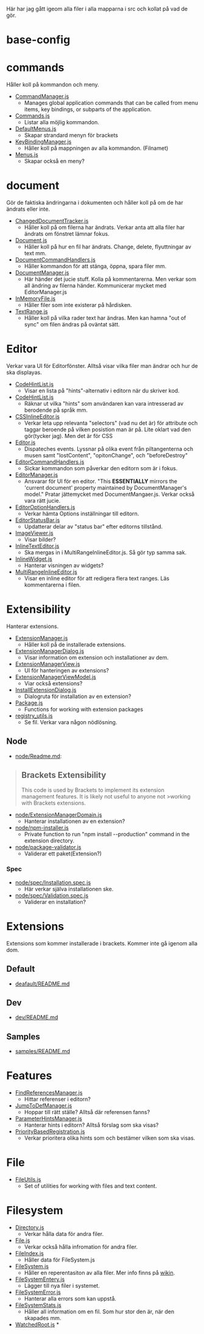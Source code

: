 Här har jag gått igeom alla filer i alla mapparna i src och kollat på vad de gör.

# base-config

# commands
Håller koll på kommandon och meny.
- [CommandManager.js](src/command/CommandManager.js)
  * Manages global application commands that can be called from menu items, key bindings, or subparts of the application.
- [Commands.js](src/command/Commands.js)
  * Listar alla möjlig kommandon.
- [DefaultMenus.js](src/command/DefaultMenus.js)
  * Skapar strandard menyn för brackets
- [KeyBindingManager.js](src/command/KeyBindingManager.js)
  * Håller koll på mappningen av alla kommandon. (Filnamet)
- [Menus.js](src/command/Menus.js)
  * Skapar också en meny?

# document
Gör de faktiska ändringarna i dokumenten och håller koll på om de har ändrats eller inte.
- [ChangedDocumentTracker.js](src/document/ChangedDocumentTracker.js)
  * Håller koll på om filerna har ändrats. Verkar anta att alla filer har ändrats om fönstret lämnar fokus.
- [Document.js](src/document/Document.js)
  * Håller koll på hur en fil har ändrats. Change, delete, flyuttningar av text mm.
- [DocumentCommandHandlers.js](src/document/DocumentCommandHandlers.js)
  * Håller kommandon för att stänga, öppna, spara filer mm.
- [DocumentManager.js](src/document/DocumentManager.js)
  * Här händer det jucie stuff. Kolla på kommentarerna. Men verkar som all ändring av filerna händer. Kommunicerar mycket med EditorManager.js
- [InMemoryFile.js](src/document/InMemoryFile.js)
  * Håller filer som inte existerar på hårdisken.
- [TextRange.js](src/document/TextRange.js)
  * Håller koll på vilka rader text har ändras. Men kan hamna "out of sync" om filen ändras på oväntat sätt.

# Editor
Verkar vara UI för Editorfönster. Alltså visar vilka filer man ändrar och hur de ska displayas.
- [CodeHintList.js](src/editor/CodeHintList.js)
  * Visar en lista på "hints"-alternativ i editorn när du skriver kod.
- [CodeHintList.js](src/editor/CodeHintList.js)
  * Räknar ut vilka "hints" som användaren kan vara intresserad av berodende på språk mm.
- [CSSInlineEditor.js](src/editor/CSSInlineEditor.js)
  * Verkar leta upp relevanta "selectors" (vad nu det är) för attribute och taggar beroende på vilken posistion 
   man är på. Lite oklart vad den gör(tycker jag). Men det är för CSS
- [Editor.js](src/editor/Editor.js)
  * Dispateches events. Lyssnar på olika event från piltangenterna och musen samt "lostContent", "opitonChange", och "beforeDestroy"
- [EditorCommandHandlers.js](src/editor/EditorCommandHandlers.js)
  * Sickar kommandon som påverkar den editorn som är i fokus.
- [EditorManager.js](src/editor/EditorManager.js)
  * Ansvarar för UI för en editor. "This **ESSENTIALLY** mirrors the 'current document' property maintained by DocumentManager's model." Pratar jättemycket med DocumentMangaer.js. Verkar också vara rätt jucie.
- [EditorOptionHandlers.js](src/editor/EditorOptionHandlers.js)
  * Verkar hämta Options inställningar till editorn.
- [EditorStatusBar.js](src/editor/EditorStatusBar.js)
  * Updatterar delar av "status bar" efter editorns tillstånd.
- [ImageViewer.js](src/editor/ImageViewer.js)
  * Visar bilder?
- [InlineTextEditor.js](src/editor/InlineTextEditor.js)
  * Ska mergas in i MultiRangeInlineEditor.js. Så gör typ samma sak.
- [InlineWidget.js](src/editor/InlineWidget.js)
  * Hanterar visningen av widgets?
- [MultiRangeInlineEditor.js](src/editor/MultiRangeInlineEditor.js)
  * Visar en inline editor för att redigera flera text ranges. Läs kommentarerna i filen.

# Extensibility
Hanterar extensions.

- [ExtensionManager.js](src/extensibility/ExtensionManager.js)
  * Håller koll på de installerade extensions.
- [ExtensionManagerDialog.js](src/extensibility/ExtensionManagerDialog.js)
  * Visar information om extension och installationer av dem.
- [ExtensionManagerView.js](src/extensibility/ExtensionManagerView.js)
  * UI för hanteringen av extensions?
- [ExtensionManagerViewModel.js](src/extensibility/ExtensionManagerViewModel.js)
  * Viar också extensions?
- [InstallExtensionDialog.js](src/extensibility/InstallExtensionDialog.js)
  * Dialogruta för installation av en extension?
- [Package.js](src/extensibility/Package.js)
  * Functions for working with extension packages
- [registry_utils.js](src/extensibility/registry_utils.js)
  * Se fil. Verkar vara någon nödlösning.

## Node
- [node/Readme.md](src/extensibility/node/README.md):
> ## Brackets Extensibility
>
>This code is used by Brackets to implement its extension management features. It is likely not useful to anyone not >working with Brackets extensions.
- [node/ExtensionManagerDomain.js](src/extensibility/node/ExtensionManagerDomain.js)
  * Hanterar installationen av en extension?
- [node/npm-installer.js](src/extensibility/node/npm-installer.js)
  * Private function to run "npm install --production" command in the extension directory.
- [node/package-validator.js](src/extensibility/node/package-validator.js)
  * Validerar ett paket(Extension?)
### Spec

- [node/spec/Installation.spec.js](src/extensibility/node/spec/Installation.spec.js)
  * Här verkar själva installationen ske.
- [node/spec/Validation.spec.js](src/extensibility/node/spec/Validation.spec.js)
  * Validerar en installation?

# Extensions
Extensions som kommer installerade i brackets. Kommer inte gå igenom alla dom.
## Default
- [deafault/README.md](src/extensions/default/README.md)
## Dev
- [dev/README.md](src/extensions/dev/README.md)
## Samples
- [samples/README.md](src/extensions/samples/README.md)

# Features
- [FindReferencesManager.js](src/features/FindReferencesManager.js)
  * Hittar referenser i editorn?
- [JumpToDefManager.js](src/features/JumpToDefManager.js)
  * Hoppar till rätt ställe? Alltså där referensen fanns?
- [ParameterHintsManager.js](src/features/ParameterHintsManager.js)
  * Hanterar hints i editorn? Alltså förslag som ska visas?
- [PriorityBasedRegistration.js](src/features/PriorityBasedRegistration.js)
  * Verkar prioritera olika hints som och bestämer vilken som ska visas.

# File
- [FileUtils.js](src/file/FileUtils.js)
  * Set of utilities for working with files and text content.

# Filesystem
- [Directory.js](src/filesystem/Directory.js)
  * Verkar hålla data för andra filer.
- [File.js](src/filesystem/File.js)
  * Verkar också hålla infromation för andra filer.
- [FileIndex.js](src/filesystem/FileIndex.js)
  * Håller data för FileSystem.js
- [FileSystem.js](src/filesystem/FileSystem.js)
  * Håller en reperentasiton av alla filer. Mer info finns på [wikin](https://github.com/adobe/brackets/wiki/File-System-Implementations).
- [FileSystemEntery.js](src/filesystem/FileSystemEntry.js)
  * Lägger till nya filer i systemet.
- [FileSystemError.js](src/filesystem/FileSystemError.js)
  * Hanterar alla errors som kan uppstå.
- [FileSystemStats.js](src/filesystem/FileSystemStats.js)
  * Håller all information om en fil. Som hur stor den är, när den skapades mm.
- [WatchedRoot.js](src/filesystem/WatchedRoot.js)
  * 
